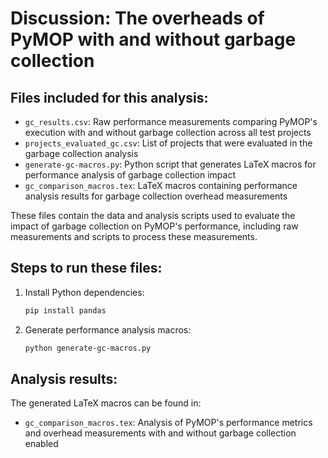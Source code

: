 # Discussion: The overheads of PyMOP with and without garbage collection

## Files included for this analysis:

- `gc_results.csv`: Raw performance measurements comparing PyMOP's execution with and without garbage collection across all test projects
- `projects_evaluated_gc.csv`: List of projects that were evaluated in the garbage collection analysis
- `generate-gc-macros.py`: Python script that generates LaTeX macros for performance analysis of garbage collection impact
- `gc_comparison_macros.tex`: LaTeX macros containing performance analysis results for garbage collection overhead measurements

These files contain the data and analysis scripts used to evaluate the impact of garbage collection on PyMOP's performance, including raw measurements and scripts to process these measurements.

## Steps to run these files:

1. Install Python dependencies:
   ```bash
   pip install pandas
   ```

2. Generate performance analysis macros:
   ```bash
   python generate-gc-macros.py
   ```

## Analysis results:

The generated LaTeX macros can be found in:
- `gc_comparison_macros.tex`: Analysis of PyMOP's performance metrics and overhead measurements with and without garbage collection enabled

